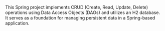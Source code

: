 This Spring project implements CRUD (Create, Read, Update, Delete) operations using Data Access Objects (DAOs) and utilizes an H2 database. It serves as a foundation for managing persistent data in a Spring-based application.
